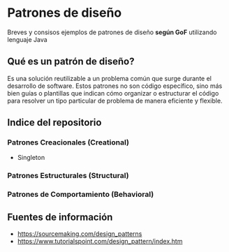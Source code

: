 # Patrones de diseño

Breves y consisos ejemplos de patrones de diseño **según GoF** utilizando lenguaje Java

## Qué es un patrón de diseño?

Es una solución reutilizable a un problema común que surge durante el desarrollo de software. 
Estos patrones no son código específico, sino más bien guías o plantillas que indican cómo organizar 
o estructurar el código para resolver un tipo particular de problema de manera eficiente y flexible.

## Indice del repositorio 

### Patrones Creacionales (Creational)

- Singleton

### Patrones Estructurales (Structural)

### Patrones de Comportamiento (Behavioral)

## Fuentes de información
- https://sourcemaking.com/design_patterns
- https://www.tutorialspoint.com/design_pattern/index.htm
